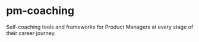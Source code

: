 # pm-coaching
Self-coaching tools and frameworks for Product Managers at every stage of their career journey.
